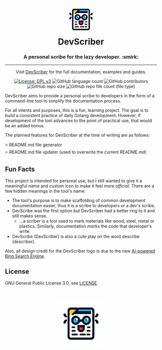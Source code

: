 <h1 align="center" style="border-bottom: none">
    <a href="https://github.com/WhitneyLampkin/devscriber" target="_blank">
        <img alt="DevScriber" src="./assets/devscriber.png" style="border-radius: 50%; height: 100px;">
    </a>
    <br>
    DevScriber
</h1>
<h3 align="center" style="border-bottom: none">
    A personal scribe for the lazy developer. :smirk:
</h3>

<hr />

<p align="center">
    Visit <a href="https://github.com/WhitneyLampkin/devscriber" target="_blank">DevScriber</a> for the full documentation, examples and guides.
</p>

<div align="center">

[![License: GPL v3](https://img.shields.io/badge/License-GPLv3-blue.svg)](https://www.gnu.org/licenses/gpl-3.0)
![GitHub language count](https://img.shields.io/github/languages/count/WhitneyLampkin/devscriber?label=Languages&color=yellow)
![GitHub contributors](https://img.shields.io/github/contributors/WhitneyLampkin/devscriber?label=Contributors&color=red)
![GitHub repo size](https://img.shields.io/github/repo-size/WhitneyLampkin/devscriber?label=Repo%20Size&color=teal)
![GitHub repo file count (file type)](https://img.shields.io/github/directory-file-count/WhitneyLampkin/devscriber?label=Files&color=purple)



</div>

DevScriber aims to provide a personal scribe to developers in the form of a command-line tool to simplify the documentation process.

For all intents and purposes, this is a fun, learning project. The goal is to build a consistent practice of daily Golang development. However, if development of the tool advances to the point of practical use, that would be an added bonus.

The planned features for DevScriber at the time of writing are as follows:

⭐ README.md file generator 
<br />
⭐ README.md file updater (used to overwrite the current README.md)

## Fun Facts

This project is intended for personal use, but I still wanted to give it a meaningful name and custom icon to make it feel more _official_. There are a few hidden meanings in the tool's name:

- The tool's purpose is to make scaffolding of common development documentation easier, thus it is a scribe to developers or a dev's scribe.
- DevScribe was the first option but DevScriber had a better ring to it and still makes sense.
    - ...a scriber is a tool used to mark materials like wood, steel, metal or plastics. Similarly, documentation _marks_ the code that developer's write.
- DevScribe (DevScriber) is also a cute play on the word describe (describer).

Also, all design credit for the DevScriber logo is due to the new [AI-powered Bing Search Engine](https://www.bing.com/search?q=Bing%20AI&showconv=1&form=MW00X7).

## License

GNU General Public License 3.0, see [LICENSE](./LICENSE).

<h1 align="center" style="border-bottom: none; margin-top: 50px;">
    <a href="https://github.com/WhitneyLampkin/devscriber" target="_blank">
        <img alt="DevScriber" src="./assets/devscriber.png" style="border-radius: 5%; height: 150px;">
    </a>
</h1>
